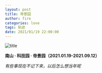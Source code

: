 ```yaml
---
layout: post
title: 帝景园
author: fire
categories: love 
tags: 轨迹
date: 2021/01/19 22:00:00
---
```


![title](https://image.sideproject.cn/titlex/titlex_119.jpg)

**南山 · 科技园 · 帝景园（2021.01.19-2021.09.12）**

*有些事现在不记下来，以后怎么想当年呢*
